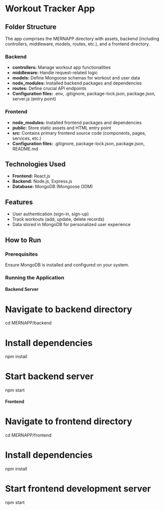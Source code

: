 # Workout Tracker App

## Folder Structure

The app comprises the MERNAPP directory with assets, backend (including controllers, middleware, models, routes, etc.), and a frontend directory.

### Backend

- **controllers:** Manage workout app functionalities
- **middleware:** Handle request-related logic  
- **models:** Define Mongoose schemas for workout and user data
- **node_modules:** Installed backend packages and dependencies
- **routes:** Define crucial API endpoints
- **Configuration files:** .env, .gitignore, package-lock.json, package.json, server.js (entry point)

### Frontend

- **node_modules:** Installed frontend packages and dependencies
- **public:** Store static assets and HTML entry point
- **src:** Contains primary frontend source code (components, pages, services, etc.)
- **Configuration files:** .gitignore, package-lock.json, package.json, README.md

## Technologies Used

- **Frontend:** React.js
- **Backend:** Node.js, Express.js
- **Database:** MongoDB (Mongoose ODM)

## Features

- User authentication (sign-in, sign-up)
- Track workouts (add, update, delete records) 
- Data stored in MongoDB for personalized user experience

## How to Run

### Prerequisites

Ensure MongoDB is installed and configured on your system.

### Running the Application

#### Backend Server

# Navigate to backend directory
cd MERNAPP/backend

# Install dependencies  
npm install

# Start backend server
npm start

#### Frontend

# Navigate to frontend directory
cd MERNAPP/frontend 

# Install dependencies
npm install

# Start frontend development server 
npm start
